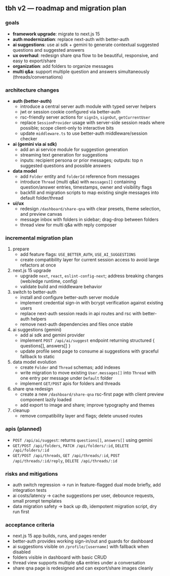 ## tbh v2 — roadmap and migration plan

### goals
- **framework upgrade**: migrate to next.js 15
- **auth modernization**: replace next-auth with better-auth
- **ai suggestions**: use ai sdk + gemini to generate contextual suggested questions and suggested answers
- **ux overhaul**: redesign share qna flow to be beautiful, responsive, and easy to export/share
- **organization**: add folders to organize messages
- **multi q&a**: support multiple question and answers simultaneously (threads/conversations)

### architecture changes
- **auth (better-auth)**
  - introduce a central server auth module with typed server helpers
  - jwt or session cookie configured via better-auth
  - rsc-friendly server actions for `signIn`, `signOut`, `getCurrentUser`
  - replace `SessionProvider` usage with server-side session reads where possible; scope client-only to interactive bits
  - update `middleware.ts` to use better-auth middleware/session checker
- **ai (gemini via ai sdk)**
  - add an ai service module for suggestion generation
  - streaming text generation for suggestions
  - inputs: recipient persona or prior messages; outputs: top n suggested questions and possible answers
- **data model**
  - add `Folder` entity and `folderId` reference from messages
  - introduce `Thread` (multi q&a) with `messages[]` containing question/answer entries, timestamps, owner and visibility flags
  - backfill and migration scripts to map existing single messages into default folder/thread
- **ui/ux**
  - redesign `/dashboard/share-qna` with clear presets, theme selection, and preview canvas
  - message inbox with folders in sidebar; drag-drop between folders
  - thread view for multi q&a with reply composer

### incremental migration plan
1. prepare
   - add feature flags: `USE_BETTER_AUTH`, `USE_AI_SUGGESTIONS`
   - create compatibility layer for current session access to avoid large refactors at once
2. next.js 15 upgrade
   - upgrade `next`, `react`, `eslint-config-next`; address breaking changes (web/edge runtime, config)
   - validate build and middleware behavior
3. switch to better-auth
   - install and configure better-auth server module
   - implement credential sign-in with bcrypt verification against existing users
   - replace next-auth session reads in api routes and rsc with better-auth helpers
   - remove next-auth dependencies and files once stable
4. ai suggestions (gemini)
   - add ai sdk and gemini provider
   - implement `POST /api/ai/suggest` endpoint returning structured { questions[], answers[] }
   - update profile send page to consume ai suggestions with graceful fallback to static
5. data model evolution
   - create `Folder` and `Thread` schemas; add indexes
   - write migration to move existing `User.messages[]` into `Thread` with one entry per message under `Default` folder
   - implement `GET/POST` apis for folders and threads
6. share qna redesign
   - create a new `/dashboard/share-qna` rsc-first page with client preview component lazily loaded
   - add export to image and share; improve typography and themes
7. cleanup
   - remove compatibility layer and flags; delete unused routes

### apis (planned)
- `POST /api/ai/suggest`: returns `questions[]`, `answers[]` using gemini
- `GET/POST /api/folders`, `PATCH /api/folders/:id`, `DELETE /api/folders/:id`
- `GET/POST /api/threads`, `GET /api/threads/:id`, `POST /api/threads/:id/reply`, `DELETE /api/threads/:id`

### risks and mitigations
- auth switch regression → run in feature-flagged dual mode briefly, add integration tests
- ai costs/latency → cache suggestions per user, debounce requests, small prompt templates
- data migration safety → back up db, idempotent migration script, dry run first

### acceptance criteria
- next.js 15 app builds, runs, and pages render
- better-auth provides working sign-in/out and guards for dashboard
- ai suggestions visible on `/profile/[username]` with fallback when disabled
- folders visible in dashboard with basic CRUD
- thread view supports multiple q&a entries under a conversation
- share qna page is redesigned and can export/share images cleanly